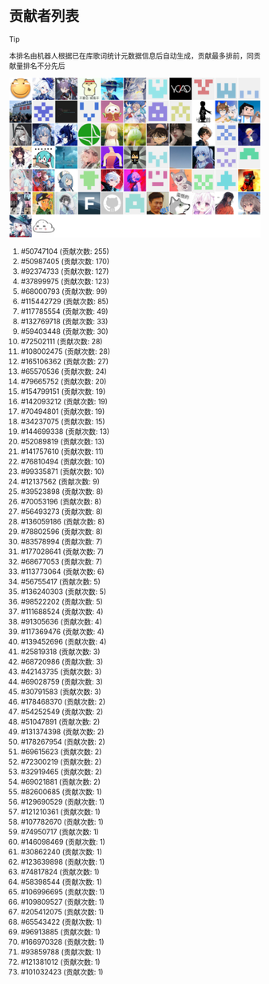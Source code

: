 # 贡献者列表

> [!TIP]
> 本排名由机器人根据已在库歌词统计元数据信息后自动生成，贡献最多排前，同贡献量排名不分先后

![贡献者头像画廊](./CONTRIBUTORS.svg)

1. #50747104 (贡献次数: 255)
2. #50987405 (贡献次数: 170)
3. #92374733 (贡献次数: 127)
4. #37899975 (贡献次数: 123)
5. #68000793 (贡献次数: 99)
6. #115442729 (贡献次数: 85)
7. #117785554 (贡献次数: 49)
8. #132769718 (贡献次数: 33)
9. #59403448 (贡献次数: 30)
10. #72502111 (贡献次数: 28)
11. #108002475 (贡献次数: 28)
12. #165106362 (贡献次数: 27)
13. #65570536 (贡献次数: 24)
14. #79665752 (贡献次数: 20)
15. #154799151 (贡献次数: 19)
16. #142093212 (贡献次数: 19)
17. #70494801 (贡献次数: 19)
18. #34237075 (贡献次数: 15)
19. #144699338 (贡献次数: 13)
20. #52089819 (贡献次数: 13)
21. #141757610 (贡献次数: 11)
22. #76810494 (贡献次数: 10)
23. #99335871 (贡献次数: 10)
24. #12137562 (贡献次数: 9)
25. #39523898 (贡献次数: 8)
26. #70053196 (贡献次数: 8)
27. #56493273 (贡献次数: 8)
28. #136059186 (贡献次数: 8)
29. #78802596 (贡献次数: 8)
30. #83578994 (贡献次数: 7)
31. #177028641 (贡献次数: 7)
32. #68677053 (贡献次数: 7)
33. #113773064 (贡献次数: 6)
34. #56755417 (贡献次数: 5)
35. #136240303 (贡献次数: 5)
36. #98522202 (贡献次数: 5)
37. #111688524 (贡献次数: 4)
38. #91305636 (贡献次数: 4)
39. #117369476 (贡献次数: 4)
40. #139452696 (贡献次数: 4)
41. #25819318 (贡献次数: 3)
42. #68720986 (贡献次数: 3)
43. #42143735 (贡献次数: 3)
44. #69028759 (贡献次数: 3)
45. #30791583 (贡献次数: 3)
46. #178468370 (贡献次数: 2)
47. #54252549 (贡献次数: 2)
48. #51047891 (贡献次数: 2)
49. #131374398 (贡献次数: 2)
50. #178267954 (贡献次数: 2)
51. #69615623 (贡献次数: 2)
52. #72300219 (贡献次数: 2)
53. #32919465 (贡献次数: 2)
54. #69021881 (贡献次数: 2)
55. #82600685 (贡献次数: 1)
56. #129690529 (贡献次数: 1)
57. #121210361 (贡献次数: 1)
58. #107782670 (贡献次数: 1)
59. #74950717 (贡献次数: 1)
60. #146098469 (贡献次数: 1)
61. #30862240 (贡献次数: 1)
62. #123639898 (贡献次数: 1)
63. #74817824 (贡献次数: 1)
64. #58398544 (贡献次数: 1)
65. #106996695 (贡献次数: 1)
66. #109809527 (贡献次数: 1)
67. #205412075 (贡献次数: 1)
68. #65543422 (贡献次数: 1)
69. #96913885 (贡献次数: 1)
70. #166970328 (贡献次数: 1)
71. #93859788 (贡献次数: 1)
72. #121381012 (贡献次数: 1)
73. #101032423 (贡献次数: 1)
